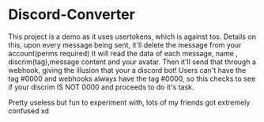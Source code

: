 # Discord-Converter

This project is a demo as it uses usertokens, which is against tos.
Details on this,
upon every message being sent, it'll delete the message from your account(perms required)
It will read the data of each message, name , discrim(tag),message content and your avatar.
Then it'll send that through a webhook, giving the illusion that your a discord bot!
Users can't have the tag #0000 and webhooks always have the tag #0000, so this checks to see if your discrim IS NOT 0000 and proceeds to do it's task.


Pretty useless but fun to experiment with, lots of my friends got extremely confused xd
